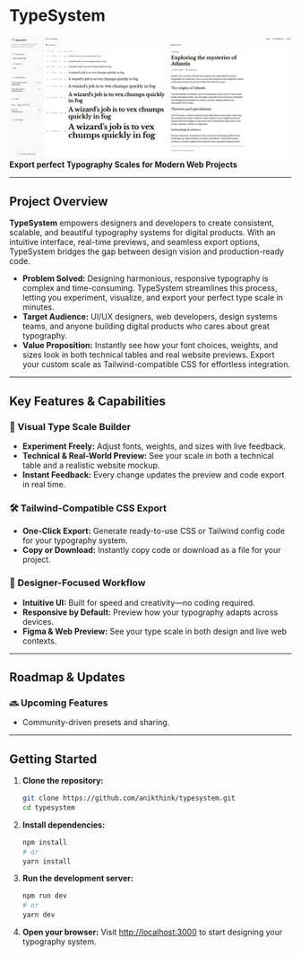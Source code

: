 # TypeSystem

![alt text](screenshot.png)
**Export perfect Typography Scales for Modern Web Projects**

---

## Project Overview

**TypeSystem** empowers designers and developers to create consistent, scalable, and beautiful typography systems for digital products. With an intuitive interface, real-time previews, and seamless export options, TypeSystem bridges the gap between design vision and production-ready code.

- **Problem Solved:** Designing harmonious, responsive typography is complex and time-consuming. TypeSystem streamlines this process, letting you experiment, visualize, and export your perfect type scale in minutes.
- **Target Audience:** UI/UX designers, web developers, design systems teams, and anyone building digital products who cares about great typography.
- **Value Proposition:** Instantly see how your font choices, weights, and sizes look in both technical tables and real website previews. Export your custom scale as Tailwind-compatible CSS for effortless integration.

---

## Key Features & Capabilities

### 🎨 Visual Type Scale Builder

- **Experiment Freely:** Adjust fonts, weights, and sizes with live feedback.
- **Technical & Real-World Preview:** See your scale in both a technical table and a realistic website mockup.
- **Instant Feedback:** Every change updates the preview and code export in real time.

### 🛠️ Tailwind-Compatible CSS Export

- **One-Click Export:** Generate ready-to-use CSS or Tailwind config code for your typography system.
- **Copy or Download:** Instantly copy code or download as a file for your project.

### 🚀 Designer-Focused Workflow

- **Intuitive UI:** Built for speed and creativity—no coding required.
- **Responsive by Default:** Preview how your typography adapts across devices.
- **Figma & Web Preview:** See your type scale in both design and live web contexts.

---

## Roadmap & Updates

### 🔜 Upcoming Features

- Community-driven presets and sharing.

---

## Getting Started

1. **Clone the repository:**
   ```bash
   git clone https://github.com/anikthink/typesystem.git
   cd typesystem
   ```
2. **Install dependencies:**
   ```bash
   npm install
   # or
   yarn install
   ```
3. **Run the development server:**
   ```bash
   npm run dev
   # or
   yarn dev
   ```
4. **Open your browser:**
   Visit [http://localhost:3000](http://localhost:3000) to start designing your typography system.
